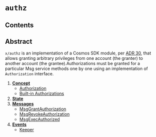 <!--
order: 0
title: Authz Overview
parent:
  title: "authz"
-->

# `authz`

## Contents

## Abstract
`x/authz` is an implementation of a Cosmos SDK module, per [ADR 30](docs/architecture/adr-030-authz-module.md), that allows 
granting arbitrary privileges from one account (the granter) to another account (the grantee).Authorizations must be granted for a particular Msg service methods one by one using an implementation of `Authorization` interface.

1. **[Concept](01_concepts.md)**
    - [Authorization](01_concepts.md#Authorization)
    - [Built-in Authorizations](01_concepts.md#Built-in-Authorization)
2. **[State](02_state.md)**
3. **[Messages](03_messages.md)**
    - [MsgGrantAuthorization](03_messages.md#MsgGrantAuthorization)
    - [MsgRevokeAuthorization](03_messages.md#MsgRevokeAuthorization)
    - [MsgExecAuthorized](03_messages.md#MsgExecAuthorized)
4. **[Events](04_events.md)**
    - [Keeper](04_events.md#Keeper)
    